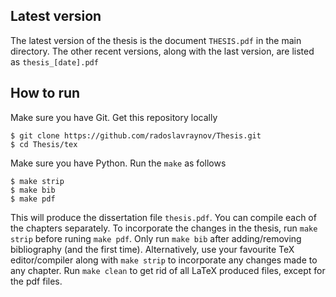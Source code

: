 ## Latest version

The latest version of the thesis is the document `THESIS.pdf` in the main directory.
The other recent versions, along with the last version, are listed as `thesis_[date].pdf`

## How to run

Make sure you have Git. Get this repository locally

    $ git clone https://github.com/radoslavraynov/Thesis.git
	$ cd Thesis/tex

Make sure you have Python. Run the `make` as follows

    $ make strip
	$ make bib
	$ make pdf

This will produce the dissertation file `thesis.pdf`.
You can compile each of the chapters separately.
To incorporate the changes in the thesis, run `make strip` before runing `make pdf`.
Only run `make bib` after adding/removing bibliography (and the first time).
Alternatively, use your favourite TeX editor/compiler along with
`make strip` to incorporate any changes made to any chapter.
Run `make clean` to get rid of all LaTeX produced files, except for the pdf files.
